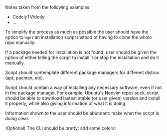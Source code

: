 Notes taken from the following examples:

- CodelyTV/dotly
- ...

To simplify the process as much as possible the user should have the option
to `wget` an installation script instead of having to clone the whole repo
manually.

If a package needed for installation is not found, user should be given the
option of either telling the script to install it or stop the installation and
do it manually.

Script should contemplate different package managers for different
distros (apt, pacman, etc).

Script should contain a way of installing any necessary software, even if not
in the package manager. For example, Ubuntu's Neovim repos suck, script should
be able to download lastest stable (or user given) version and install it properly, while
also giving information of what it is doing.

Information shown to the user should be abundant: make what the script is doing clear.

(Optional) The CLI should be pretty: add some colors!

